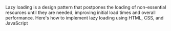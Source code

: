 Lazy loading is a design pattern that postpones the loading of non-essential resources until they are needed, improving initial load times and overall performance. Here's how to implement lazy loading using HTML, CSS, and JavaScript 
